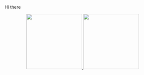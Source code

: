
Hi there
<div align="center">
  <a href="https://github.com/Kurzgesagttt">
  <img height="180" src="https://github-readme-stats.vercel.app/api?username=Kurzgesagttt&show_icons=true&theme=dark&include_all_commits=true"/>
  <img height="180" src="https://github-readme-stats.vercel.app/api/top-langs/?username=Kurzgesagttt&layout=compact&langs_count=7&theme=dark"/>
</div>
